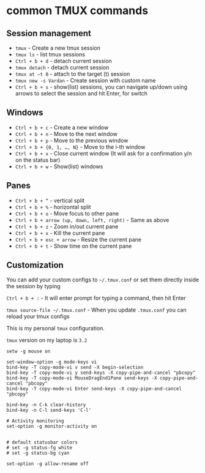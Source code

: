 # common TMUX commands

## Session management

- `tmux` - Create a new tmux session
- `tmux ls` - list tmux sessions
- `Ctrl + b + d` - detach current session 
- `tmux detach` - detach current session
- `tmux at –t 0` - attach to the target (t) session
- `tmux new -s Vardan` - Create session with custom name
- `Ctrl + b + s` - show(list) sessions, you can navigate up/down using arrows to select the session and hit Enter, for switch

## Windows

- `Ctrl + b + c` - Create a new window
- `Ctrl + b + n` - Move to the next window
- `Ctrl + b + p` - Move to the previous window
- `Ctrl + b + {0, 1, …, N}` - Move to the i-th window
- `Ctrl + b + x` - Close current window (It will ask for a confirmation y/n on the status bar)
- `Ctrl + b + w` - Show(list) windows


## Panes

- `Ctrl + b + “` - vertical split
- `Ctrl + b + %` - horizontal split
- `Ctrl + b + o` - Move focus to other pane
- `Ctrl + b + arrow (up, down, left, right)` - Same as above
- `Ctrl + b + z` - Zoom in/out current pane
- `Ctrl + b + x` - Kill the current pane
- `Ctrl + b + esc + arrow` - Resize the current pane
- `Ctrl + b + t` - Show time on the current pane

## Customization

You can add your custom configs to `~/.tmux.conf` or set them directly inside the session
by typing

`Ctrl + b + :` - It will enter prompt for typing a command, then hit Enter

`tmux source-file ~/.tmux.conf` - When you update `.tmux.conf` you can reload your tmux configs


This is my personal `tmux` configuration.

`tmux` version on my laptop is `3.2`

```editorconfig
setw -g mouse on

set-window-option -g mode-keys vi
bind-key -T copy-mode-vi v send -X begin-selection
bind-key -T copy-mode-vi y send-keys -X copy-pipe-and-cancel "pbcopy"
bind-key -T copy-mode-vi MouseDragEnd1Pane send-keys -X copy-pipe-and-cancel "pbcopy"
bind-key -T copy-mode-vi Enter send-keys -X copy-pipe-and-cancel "pbcopy"

bind-key -n C-k clear-history
bind-key -n C-l send-keys 'C-l'

# Activity monitoring
set-option -g monitor-activity on


# default statusbar colors
# set -g status-fg white
# set -g status-bg cyan

set-option -g allow-rename off
```
